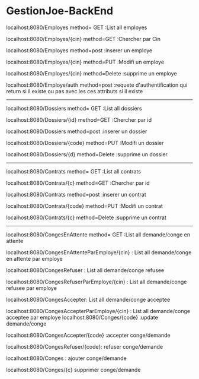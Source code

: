 # GestionJoe-BackEnd


localhost:8080/Employes method= GET :List all employes

localhost:8080/Employes/{cin} method=GET :Chercher par Cin

localhost:8080/Employes method=post :inserer un employe

localhost:8080/Employes/{cin} method=PUT :Modifi un employe

localhost:8080/Employes/{cin} method=Delete :supprime un employe

localhost:8080/Employe/auth method=post :requete d'authentification qui return si il existe ou pas avec les ces attributs si il existe
*******************************************
localhost:8080/Dossiers method= GET :List all dossiers

localhost:8080/Dossiers/{id} method=GET :Chercher par id

localhost:8080/Dossiers method=post :inserer un dossier

localhost:8080/Dossiers/{code} method=PUT :Modifi un dossier

localhost:8080/Dossiers/{d} method=Delete :supprime un dossier
***************************************
localhost:8080/Contrats method= GET :List all contrats

localhost:8080/Contrats/{c} method=GET :Chercher par id

localhost:8080/Contrats method=post :inserer un contrat

localhost:8080/Contrats/{code} method=PUT :Modifi un contrat

localhost:8080/Contrats/{c} method=Delete :supprime un contrat
****************************
localhost:8080/CongesEnAttente method= GET :List all demande/conge en attente

localhost:8080/CongesEnAttenteParEmploye/{cin} : List all demande/conge en attente par employe

localhost:8080/CongesRefuser : List all demande/conge refusee

localhost:8080/CongesRefuserParEmploye/{cin}  : List all demande/conge refusee par employe

localhost:8080/CongesAccepter: List all demande/conge acceptee

localhost:8080/CongesAccepterParEmploye/{cin}  : List all demande/conge acceptee par employe
localhost:8080/Conges/{code} :update demande/conge 

localhost:8080/CongesAccepter/{code} :accepter conge/demande

localhost:8080/CongesRefuser/{code}: refuser conge/demande

localhost:8080/Conges   : ajouter conge/demande

localhost:8080/Conges/{c}  supprimer conge/demande










